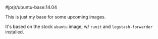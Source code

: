 #jprjr/ubuntu-base:14.04

This is just my base for some upcoming images.

It's based on the stock `ubuntu` image, w/ `runit` and `logstash-forwarder`
installed.
